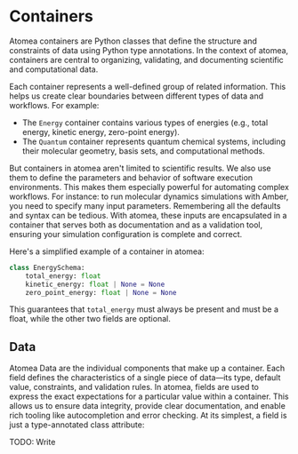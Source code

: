 # Containers

Atomea containers are Python classes that define the structure and constraints of data using Python type annotations.
In the context of atomea, containers are central to organizing, validating, and documenting scientific and computational data.

Each container represents a well-defined group of related information.
This helps us create clear boundaries between different types of data and workflows.
For example:

-   The `Energy` container contains various types of energies (e.g., total energy, kinetic energy, zero-point energy).
-   The `Quantum` container represents quantum chemical systems, including their molecular geometry, basis sets, and computational methods.

But containers in atomea aren't limited to scientific results.
We also use them to define the parameters and behavior of software execution environments.
This makes them especially powerful for automating complex workflows.
For instance: to run molecular dynamics simulations with Amber, you need to specify many input parameters.
Remembering all the defaults and syntax can be tedious.
With atomea, these inputs are encapsulated in a container that serves both as documentation and as a validation tool, ensuring your simulation configuration is complete and correct.

Here's a simplified example of a container in atomea:

```python
class EnergySchema:
    total_energy: float
    kinetic_energy: float | None = None
    zero_point_energy: float | None = None
```

This guarantees that `total_energy` must always be present and must be a float, while the other two fields are optional.

## Data

Atomea Data are the individual components that make up a container.
Each field defines the characteristics of a single piece of data—its type, default value, constraints, and validation rules.
In atomea, fields are used to express the exact expectations for a particular value within a container.
This allows us to ensure data integrity, provide clear documentation, and enable rich tooling like autocompletion and error checking.
At its simplest, a field is just a type-annotated class attribute:

TODO: Write
